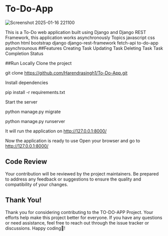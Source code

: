 # To-Do-App
![Screenshot 2025-01-16 221100](https://github.com/user-attachments/assets/d5db2d8f-df02-4bef-bc43-63dc63a8fbf0)

This is a To-Do web application built using Django and Django REST Framework, this application works asynchronously  Topics javascript css python html bootstrap django django-rest-framework fetch-api to-do-app asynchrounous
##Features
Creating Task
Updating Task
Deleting Task
Task Completion Status

##Run Locally
Clone the project

git clone https://github.com/Harendrasingh1/To-Do-App.git


Install dependencies

pip install -r requirements.txt


Start the server


python manage.py migrate


python manage.py runserver


It will run the application on http://127.0.0.1:8000/

Now the application is ready to use
Open your browser and go to http://127.0.0.1:8000/

## Code Review

Your contribution will be reviewed by the project maintainers. Be prepared to address any feedback or suggestions to ensure the quality and compatibility of your changes.

## Thank You!

Thank you for considering contributing to the TO-DO-APP Project. Your efforts help make this project better for everyone. If you have any questions or need assistance, feel free to reach out through the issue tracker or discussions. 
Happy coding🤩!


